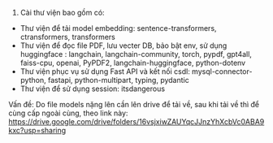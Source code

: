 1. Cài thư viện bao gồm có:
+ Thư viện để tải model embedding: sentence-transformers, ctransformers, transformers
+ Thư viện để đọc file PDF, lưu vecter DB, bảo bật env, sử dụng huggingface : langchain, langchain-community, torch, pypdf, gpt4all, faiss-cpu, openai, PyPDF2, langchain-huggingface, python-dotenv
+ Thư viện phục vụ sử dụng Fast API và kết nối csdl: mysql-connector-python, fastapi, python-multipart, typing, pydantic
+ Thư viện để sử dụng session: itsdangerous

Vấn đề:
Do file models nặng lên cần lên drive để tải về, sau khi tải về thì để cùng cấp ngoài cùng, theo link này: https://drive.google.com/drive/folders/16vsjxiwZAUYqcJJnzYhXcbVc0ABA9kxc?usp=sharing